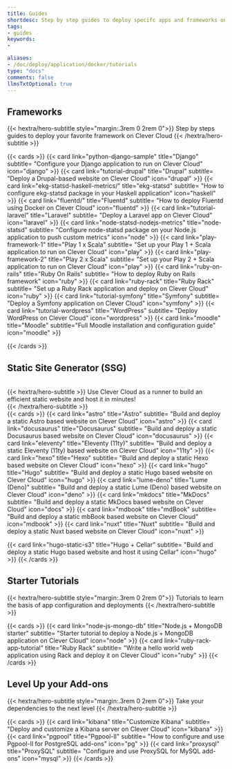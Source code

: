```yaml
---
title: Guides
shortdesc: Step by step guides to deploy specifc apps and frameworks on Clever Cloud
tags:
- guides
keywords:
- 

aliases:
- /doc/deploy/application/docker/tutorials
type: "docs"
comments: false
llmsTxtOptional: true
---
```

## Frameworks

{{< hextra/hero-subtitle style="margin:.3rem 0 2rem 0">}}
  Step by steps guides to deploy your favorite framework on Clever Cloud
{{< /hextra/hero-subtitle >}}

{{< cards >}}
  {{< card link="python-django-sample" title="Django" subtitle= "Configure your Django application to run on Clever Cloud" icon="django" >}}
  {{< card link="tutorial-drupal" title="Drupal" subtitle= "Deploy a Drupal-based website on Clever Cloud" icon="drupal" >}}
  {{< card link="ekg-statsd-haskell-metrics/" title="ekg-statsd" subtitle= "How to configure ekg-statsd package in your Haskell application" icon="haskell" >}}
  {{< card link="fluentd/" title="Fluentd" subtitle= "How to deploy Fluentd using Docker on Clever Cloud" icon="fluentd" >}}
  {{< card link="tutorial-laravel" title="Laravel" subtitle= "Deploy a Laravel app on Clever Cloud" icon="laravel" >}}
  {{< card link="node-statsd-nodejs-metrics" title="node-statsd" subtitle= "Configure node-statsd package on your Node.js application to push custom metrics" icon="node" >}}
  {{< card link="play-framework-1" title="Play 1 x Scala" subtitle= "Set up your Play 1 + Scala application to run on Clever Cloud" icon="play" >}}
  {{< card link="play-framework-2" title="Play 2 x Scala" subtitle= "Set up your Play 2 + Scala application to run on Clever Cloud" icon="play" >}}
  {{< card link="ruby-on-rails" title="Ruby On Rails" subtitle= "How to deploy Ruby on Rails framework" icon="ruby" >}}
  {{< card link="ruby-rack" title="Ruby Rack" subtitle= "Set up a Ruby Rack application and deploy on Clever Cloud" icon="ruby" >}}
  {{< card link="tutorial-symfony" title="Symfony" subtitle= "Deploy a Symfony application on Clever Cloud" icon="symfony" >}}
  {{< card link="tutorial-wordpress" title="WordPress" subtitle= "Deploy WordPress on Clever Cloud" icon="wordpress" >}}
   {{< card link="moodle" title="Moodle" subtitle="Full Moodle installation and configuration guide" icon="moodle" >}}
  
{{< /cards >}}

## Static Site Generator (SSG)

<br>
<div class="mb-12">
{{< hextra/hero-subtitle >}}
  Use Clever Cloud as a runner to build an efficient static website and host it in minutes!&nbsp;<br class="sm:block hidden" />
{{< /hextra/hero-subtitle >}}
</div>{{< cards >}}
 {{< card link="astro" title="Astro" subtitle= "Build and deploy a static Astro based website on Clever Cloud" icon="astro" >}}
  {{< card link="docusaurus" title="Docusaurus" subtitle= "Build and deploy a static Docusaurus based website on Clever Cloud" icon="docusaurus" >}}
  {{< card link="eleventy" title="Eleventy (11ty)" subtitle= "Build and deploy a static Eleventy (11ty) based website on Clever Cloud" icon="11ty" >}}
 {{< card link="hexo" title="Hexo" subtitle= "Build and deploy a static Hexo based website on Clever Cloud" icon="hexo" >}}
 {{< card link="hugo" title="Hugo" subtitle= "Build and deploy a static Hugo based website on Clever Cloud" icon="hugo" >}}
  {{< card link="lume-deno" title="Lume (Deno)" subtitle= "Build and deploy a static Lume (Deno) based website on Clever Cloud" icon="deno" >}}
  {{< card link="mkdocs" title="MkDocs" subtitle= "Build and deploy a static MkDocs based website on Clever Cloud" icon="docs" >}}
  {{< card link="mdbook" title="mdBook" subtitle= "Build and deploy a static mbBook based website on Clever Cloud" icon="mdbook" >}}
  {{< card link="nuxt" title="Nuxt" subtitle= "Build and deploy a static Nuxt based website on Clever Cloud" icon="nuxt" >}}

   {{< card link="hugo-static-s3" title="Hugo + Cellar" subtitle= "Build and deploy a static Hugo based website and host it using Cellar" icon="hugo" >}}
{{< /cards >}}

## Starter Tutorials

{{< hextra/hero-subtitle style="margin:.3rem 0 2rem 0">}}
  Tutorials to learn the basis of app configuration and deployments
{{< /hextra/hero-subtitle >}}

{{< cards >}}
 {{< card link="node-js-mongo-db" title="Node.js + MongoDB starter" subtitle= "Starter tutorial to deploy a Node.js + MongoDB application on Clever Cloud" icon="node" >}}
 {{< card link="ruby-rack-app-tutorial" title="Ruby Rack" subtitle= "Write a hello world web application using Rack and deploy it on Clever Cloud" icon="ruby" >}}
{{< /cards >}}

## Level Up your Add-ons

{{< hextra/hero-subtitle style="margin:.3rem 0 2rem 0">}}
  Take your dependencies to the next level
{{< /hextra/hero-subtitle >}}

{{< cards >}}
 {{< card link="kibana" title="Customize Kibana" subtitle= "Deploy and customize a Kibana server on Clever Cloud" icon="kibana" >}}
 {{< card link="pgpool" title="Pgpool-II" subtitle= "How to configure and use Pgpool-II for PostgreSQL add-ons" icon="pg" >}}
 {{< card link="proxysql" title="ProxySQL" subtitle= "Configure and use ProxySQL for MySQL add-ons" icon="mysql" >}}
{{< /cards >}}
